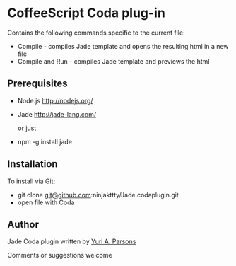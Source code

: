 CoffeeScript Coda plug-in
===================

Contains the following commands specific to the current file:

* Compile - compiles Jade template and opens the resulting html in a new file
* Compile and Run - compiles Jade template and previews the html

Prerequisites
-------------

- Node.js http://nodejs.org/

- Jade http://jade-lang.com/ 
 
  or just
  
- npm -g install jade



Installation
------------

To install via Git:

- git clone git@github.com:ninjakttty/Jade.codaplugin.git
- open file with Coda

Author
------

Jade Coda plugin written by [Yuri A. Parsons](http://github.com/ninjakttty)

Comments or suggestions welcome 
